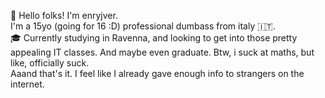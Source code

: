 👋 Hello folks! I'm enryjver.  
I'm a 15yo (going for 16 :D) professional dumbass from italy 🇮🇹.  
🎓 Currently studying in Ravenna, and looking to get into those pretty appealing IT classes. And maybe even graduate. Btw, i suck at maths, but like, officially suck.  
Aaand that's it. I feel like I already gave enough info to strangers on the internet.  
